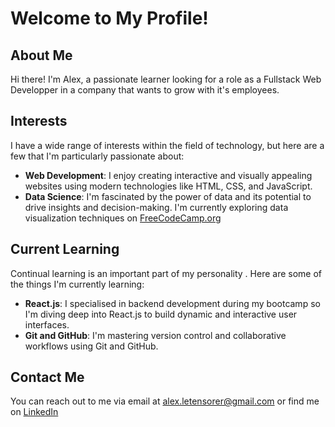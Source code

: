 # Welcome to My Profile!

## About Me
Hi there! I'm Alex, a passionate learner looking for a role as a Fullstack Web Developper in a company that wants to grow with it's employees. 

## Interests
I have a wide range of interests within the field of technology, but here are a few that I'm particularly passionate about:

- **Web Development**: I enjoy creating interactive and visually appealing websites using modern technologies like HTML, CSS, and JavaScript.
- **Data Science**: I'm fascinated by the power of data and its potential to drive insights and decision-making. I'm currently exploring data visualization techniques on [FreeCodeCamp.org](https://www.freecodecamp.org/learn/data-visualization/#data-visualization-with-d3)

## Current Learning
Continual learning is an important part of my personality . Here are some of the things I'm currently learning:

- **React.js**: I specialised in backend development during my bootcamp so I'm diving deep into React.js to build dynamic and interactive user interfaces.
- **Git and GitHub**: I'm mastering version control and collaborative workflows using Git and GitHub.

## Contact Me
You can reach out to me via email at alex.letensorer@gmail.com or find me on [LinkedIn]((https://www.linkedin.com/in/alexandretensorer/)https://www.linkedin.com/in/alexandretensorer/)

